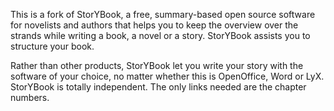 

This is a fork of StorYBook, a free, summary-based open source software for
novelists and authors that helps you to keep the overview over the strands
while writing a book, a novel or a story. StorYBook assists you to structure
your book.

Rather than other products, StorYBook let you write your story with the
software of your choice, no matter whether this is OpenOffice, Word or LyX.
StorYBook is totally independent. The only links needed are the chapter numbers.


